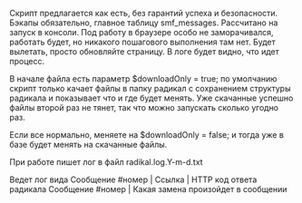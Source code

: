 Скрипт предлагается как есть, без гарантий успеха и безопасности. Бэкапы обязательно, главное таблицу smf_messages.
Рассчитано на запуск в консоли.
Под работу в браузере особо не заморачивался, работать будет, но никакого пошагового выполнения там нет. Будет вылетать, просто обновляйте страницу. В логе будет видно, что идет процесс.

В начале файла есть параметр
$downloadOnly = true;
по умолчанию скрипт только качает файлы в папку радикал с сохранением структуры радикала и показывает что и где будет менять. Уже скачанные успешно файлы второй раз не тянет, так что можно запускать сколько угодно раз.

Если все нормально, меняете на
$downloadOnly = false;
и тогда уже в базе будет менять на скачанные файлы.

При работе пишет лог в файл radikal.log.Y-m-d.txt 

Ведет лог вида
Сообщение #номер | Ссылка | HTTP код ответа радикала
Сообщение #номер | Какая замена произойдет в сообщении